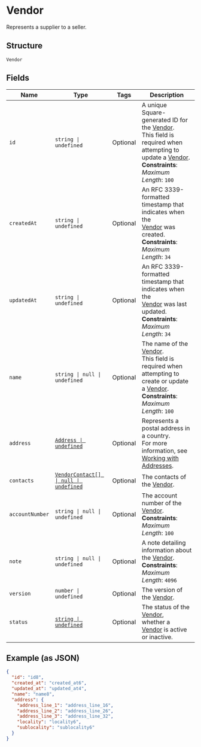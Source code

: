 
# Vendor

Represents a supplier to a seller.

## Structure

`Vendor`

## Fields

| Name | Type | Tags | Description |
|  --- | --- | --- | --- |
| `id` | `string \| undefined` | Optional | A unique Square-generated ID for the [Vendor](entity:Vendor).<br/>This field is required when attempting to update a [Vendor](entity:Vendor).<br/>**Constraints**: *Maximum Length*: `100` |
| `createdAt` | `string \| undefined` | Optional | An RFC 3339-formatted timestamp that indicates when the<br/>[Vendor](entity:Vendor) was created.<br/>**Constraints**: *Maximum Length*: `34` |
| `updatedAt` | `string \| undefined` | Optional | An RFC 3339-formatted timestamp that indicates when the<br/>[Vendor](entity:Vendor) was last updated.<br/>**Constraints**: *Maximum Length*: `34` |
| `name` | `string \| null \| undefined` | Optional | The name of the [Vendor](entity:Vendor).<br/>This field is required when attempting to create or update a [Vendor](entity:Vendor).<br/>**Constraints**: *Maximum Length*: `100` |
| `address` | [`Address \| undefined`](../models/address.md) | Optional | Represents a postal address in a country.<br/>For more information, see [Working with Addresses](https://developer.squareup.com/docs/build-basics/working-with-addresses). |
| `contacts` | [`VendorContact[] \| null \| undefined`](../models/vendor-contact.md) | Optional | The contacts of the [Vendor](entity:Vendor). |
| `accountNumber` | `string \| null \| undefined` | Optional | The account number of the [Vendor](entity:Vendor).<br/>**Constraints**: *Maximum Length*: `100` |
| `note` | `string \| null \| undefined` | Optional | A note detailing information about the [Vendor](entity:Vendor).<br/>**Constraints**: *Maximum Length*: `4096` |
| `version` | `number \| undefined` | Optional | The version of the [Vendor](entity:Vendor). |
| `status` | [`string \| undefined`](../models/vendor-status.md) | Optional | The status of the [Vendor](../models/vendor.md),<br/>whether a [Vendor](../models/vendor.md) is active or inactive. |

## Example (as JSON)

```json
{
  "id": "id8",
  "created_at": "created_at6",
  "updated_at": "updated_at4",
  "name": "name8",
  "address": {
    "address_line_1": "address_line_16",
    "address_line_2": "address_line_26",
    "address_line_3": "address_line_32",
    "locality": "locality6",
    "sublocality": "sublocality6"
  }
}
```

